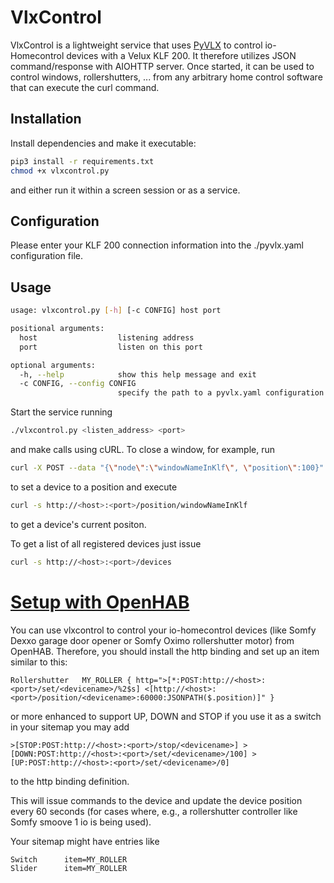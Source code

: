 # VlxControl
VlxControl is a lightweight service that uses [PyVLX](https://github.com/Julius2342/pyvlx) to control io-Homecontrol devices with a Velux KLF 200. It therefore utilizes JSON command/response with AIOHTTP server. Once started, it can be used to control windows, rollershutters, ... from any arbitrary home control software that can execute the curl command.

Installation
------------
Install dependencies and make it executable:

```bash
pip3 install -r requirements.txt
chmod +x vlxcontrol.py
```

and either run it within a screen session or as a service.

Configuration
-------------
Please enter your KLF 200 connection information into the ./pyvlx.yaml configuration file.

Usage
----
```bash
usage: vlxcontrol.py [-h] [-c CONFIG] host port

positional arguments:
  host                  listening address
  port                  listen on this port

optional arguments:
  -h, --help            show this help message and exit
  -c CONFIG, --config CONFIG
                        specify the path to a pyvlx.yaml configuration file
```

Start the service running
```bash
./vlxcontrol.py <listen_address> <port>
```

and make calls using cURL. To close a window, for example, run

```bash
curl -X POST --data "{\"node\":\"windowNameInKlf\", \"position\":100}" --header "Content-Type: application/json" http://<host>:<port>/set
```

to set a device to a position and execute

```bash
curl -s http://<host>:<port>/position/windowNameInKlf
```

to get a device's current positon.

To get a list of all registered devices just issue

```bash
curl -s http://<host>:<port>/devices
```

[Setup with OpenHAB](#openhab)
==================

You can use vlxcontrol to control your io-homecontrol devices (like Somfy Dexxo garage door opener or Somfy Oximo rollershutter motor) from OpenHAB. Therefore, you should install the http binding and set up an item similar to this:

```
Rollershutter   MY_ROLLER { http=">[*:POST:http://<host>:<port>/set/<devicename>/%2$s] <[http://<host>:<port>/position/<devicename>:60000:JSONPATH($.position)]" }
```

or more enhanced to support UP, DOWN and STOP if you use it as a switch in your sitemap you may add

```
>[STOP:POST:http://<host>:<port>/stop/<devicename>] >[DOWN:POST:http://<host>:<port>/set/<devicename>/100] >[UP:POST:http://<host>:<port>/set/<devicename>/0] 
```

to the http binding definition.

This will issue commands to the device and update the device position every 60 seconds (for cases where, e.g., a rollershutter controller like Somfy smoove 1 io is being used).

Your sitemap might have entries like

```
Switch		item=MY_ROLLER
Slider		item=MY_ROLLER
```
